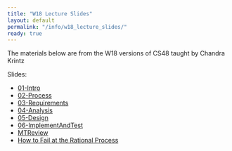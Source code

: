 ```yaml
---
title: "W18 Lecture Slides"
layout: default
permalink: "/info/w18_lecture_slides/"
ready: true
---
```


The materials below are from the W18 versions of CS48 taught by Chandra Krintz

Slides:

* [01-Intro](https://docs.google.com/presentation/d/1cCO7xXczVkqNOEKlZ29scJQYFS5eTPBx0R00PzRwwdk/edit?usp=sharing)
* [02-Process](https://docs.google.com/presentation/d/15zRyysgP-CjvREXVSsemoug2mbNec9syWbM2gcpGF7Q/edit?usp=sharing)
* [03-Requirements](https://docs.google.com/presentation/d/1eDDA1rlPNpN-g2EHS3_Xh0hQ8GwT-ea5GkV6wjjRZfI/edit?usp=sharing)
* [04-Analysis](https://docs.google.com/presentation/d/1lAn6bHlhkodt7wiIMhpxpKgzlUJ4Hr9qZkNjVGwu56M/edit?usp=sharing)
* [05-Design](https://docs.google.com/presentation/d/1vh19bjSGPWNJs_UyTxsxemyipoLrjftD99hXI2F-EQc/edit?usp=sharing)
* [06-ImplementAndTest](https://docs.google.com/presentation/d/1AQCAS7I9sp7Ri88ACF-Zcu60En7SuFrIx5oXDZKqfJo/edit?usp=sharing)
* [MTReview](https://docs.google.com/presentation/d/1KnkV1j5tTA0P5hy6deK_vW0a47JjtslGk1PgWGC-U8E/edit?usp=sharing)
* [How to Fail at the Rational Process](https://drive.google.com/file/d/15w_XRqhiEZraIOBsIMNxxtnuDHYkCqcu/view?usp=sharing)

